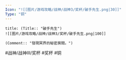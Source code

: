```yaml
---
Icon: "![[图片/游戏攻略/战神/战神3/奖杯/破手先生.png|30]]"
Type: "铜"
---
```

```ad-common-bronze-trophy
title: (Title:: "破手先生")
![[图片/游戏攻略/战神/战神3/奖杯/破手先生.png|100]]

(Comment:: "發現冥界的秘密房間。")
```

#战神/战神III/奖杯 #奖杯 #铜
